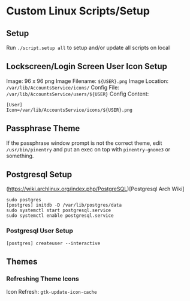 # Custom Linux Scripts/Setup

## Setup

Run `./script.setup all` to setup and/or update all scripts on local

## Lockscreen/Login Screen User Icon Setup
Image: 96 x 96 png
Image Filename: `${USER}.png`
Image Location: `/var/lib/AccountsService/icons/`
Config File: `/var/lib/AccountsService/users/${USER}`
Config Content:
```
[User]
Icon=/var/lib/AccountsService/icons/${USER}.png
```

## Passphrase Theme
If the passphrase window prompt is not the correct theme, edit `/usr/bin/pinentry` and put an exec on top with `pinentry-gnome3` or something. 

## Postgresql Setup
(https://wiki.archlinux.org/index.php/PostgreSQL)[Postgresql Arch Wiki]
```
sudo postgres
[postgres] initdb -D /var/lib/postgres/data
sudo systemctl start postgresql.service
sudo systemctl enable postgresql.service
```
### Postgresql User Setup
```
[postgres] createuser --interactive
```

## Themes

### Refreshing Theme Icons
Icon Refresh: `gtk-update-icon-cache`
